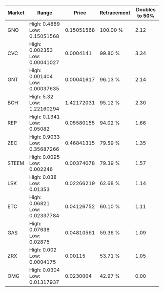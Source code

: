 | Market | Range | Price| Retracement | Doubles to 50% |
| --- | --- | --- | --- | --- |
| GNO | High: 0.4889<br />Low: 0.15051568 | 0.15051568 | 100.00 % | 2.12 |
| CVC | High: 0.002353<br />Low: 0.00041027 | 0.0004141 | 99.80 % | 3.34 |
| GNT | High: 0.001404<br />Low: 0.00037635 | 0.00041617 | 96.13 % | 2.14 |
| BCH | High: 5.32<br />Low: 1.22160294 | 1.42172031 | 95.12 % | 2.30 |
| REP | High: 0.1341<br />Low: 0.05082 | 0.05580155 | 94.02 % | 1.66 |
| ZEC | High: 0.9033<br />Low: 0.35687266 | 0.46841315 | 79.59 % | 1.35 |
| STEEM | High: 0.0095<br />Low: 0.002246 | 0.00374078 | 79.39 % | 1.57 |
| LSK | High: 0.038<br />Low: 0.01353 | 0.02266219 | 62.68 % | 1.14 |
| ETC | High: 0.06821<br />Low: 0.02337784 | 0.04126752 | 60.10 % | 1.11 |
| GAS | High: 0.07638<br />Low: 0.02875 | 0.04810561 | 59.36 % | 1.09 |
| ZRX | High: 0.002<br />Low: 0.0004175 | 0.00115 | 53.71 % | 1.05 |
| OMG | High: 0.0304<br />Low: 0.01317937 | 0.0230004 | 42.97 % | 0.00 |
